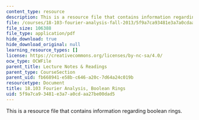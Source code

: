 ```yaml
---
content_type: resource
description: This is a resource file that contains information regarding boolean rings.
file: /courses/18-103-fourier-analysis-fall-2013/5f9a7ca93481e3a7a0cdaa27be00dad5_MIT18_103F13_booleanrings.pdf
file_size: 106388
file_type: application/pdf
hide_download: true
hide_download_original: null
learning_resource_types: []
license: https://creativecommons.org/licenses/by-nc-sa/4.0/
ocw_type: OCWFile
parent_title: Lecture Notes & Readings
parent_type: CourseSection
parent_uid: fb668941-e58b-c646-a20c-7d64a24c019b
resourcetype: Document
title: 18.103 Fourier Analysis, Boolean Rings
uid: 5f9a7ca9-3481-e3a7-a0cd-aa27be00dad5
---
```

This is a resource file that contains information regarding boolean rings.